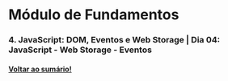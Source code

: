 # Módulo de Fundamentos   
### 4. JavaScript: DOM, Eventos e Web Storage  |  Dia 04: JavaScript - Web Storage - Eventos
#### [Voltar ao sumário!](https://github.com/hiagoisoppo/trybe_exercicios/tree/main)